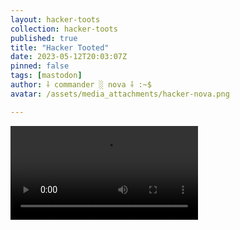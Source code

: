 ```yaml
---
layout: hacker-toots
collection: hacker-toots
published: true
title: "Hacker Tooted"
date: 2023-05-12T20:03:07Z
pinned: false
tags: [mastodon]
author: ⸸ commander ░ nova ⸸ :~$
avatar: /assets/media_attachments/hacker-nova.png

---
```




![media](/assets/media_attachments/files/110/357/498/085/949/268/original/37bf35ff1772a0fa.mp4)
